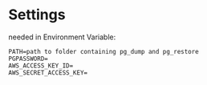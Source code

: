 # Settings

needed in Environment Variable:

```shell script
PATH=path to folder containing pg_dump and pg_restore
PGPASSWORD=
AWS_ACCESS_KEY_ID=
AWS_SECRET_ACCESS_KEY=
```